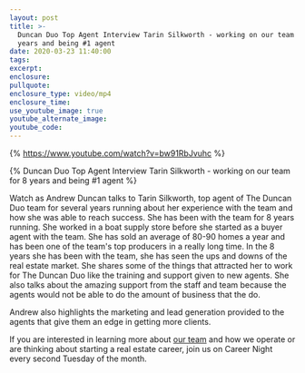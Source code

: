 ```yaml
---
layout: post
title: >-
  Duncan Duo Top Agent Interview Tarin Silkworth - working on our team for 8
  years and being #1 agent
date: 2020-03-23 11:40:00
tags:
excerpt:
enclosure:
pullquote:
enclosure_type: video/mp4
enclosure_time:
use_youtube_image: true
youtube_alternate_image:
youtube_code:
---
```


{% https://www.youtube.com/watch?v=bw91RbJvuhc %}

{% Duncan Duo Top Agent Interview Tarin Silkworth - working on our team for 8 years and being #1 agent %}

Watch as Andrew Duncan talks to Tarin Silkworth, top agent of The Duncan Duo team for several years running about her experience with the team and how she was able to reach success. She has been with the team for 8 years running. She worked in a boat supply store before she started as a buyer agent with the team. She has sold an average of 80-90 homes a year and has been one of the team's top producers in a really long time. In the 8 years she has been with the team, she has seen the ups and downs of the real estate market. She shares some of the things that attracted her to work for The Duncan Duo like the training and support given to new agents. She also talks about the amazing support from the staff and team because the agents would not be able to do the amount of business that the do.

Andrew also highlights the marketing and lead generation provided to the agents that give them an edge in getting more clients.&nbsp;

If you are interested in learning more about&nbsp;[our team](https://jointheduo.com/www.JoinTheDuo.com)&nbsp;and how we operate or are thinking about starting a real estate career, join us on Career Night every second Tuesday of the month.

&nbsp;